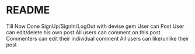 # README

Till Now Done
SignUp/SignIn/LogOut with devise gem
User can Post
User can edit/delete his own post
All users can comment on this post
Commenters can edit their individual comment
All users can like/unlike their post
